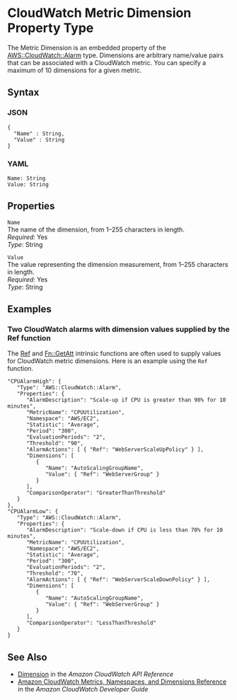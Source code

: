 # CloudWatch Metric Dimension Property Type<a name="aws-properties-cw-dimension"></a>

The Metric Dimension is an embedded property of the [AWS::CloudWatch::Alarm](aws-properties-cw-alarm.md) type\. Dimensions are arbitrary name/value pairs that can be associated with a CloudWatch metric\. You can specify a maximum of 10 dimensions for a given metric\.

## Syntax<a name="w4ab1c21c14d365b5"></a>

### JSON<a name="aws-properties-cw-dimension-syntax.json"></a>

```
{
  "Name" : String,
  "Value" : String
}
```

### YAML<a name="aws-properties-cw-dimension-syntax.yaml"></a>

```
Name: String
Value: String
```

## Properties<a name="w4ab1c21c14d365b7"></a>

`Name`  
The name of the dimension, from 1–255 characters in length\.  
*Required*: Yes  
*Type*: String

`Value`  
The value representing the dimension measurement, from 1–255 characters in length\.  
*Required*: Yes  
*Type*: String

## Examples<a name="w4ab1c21c14d365b9"></a>

### Two CloudWatch alarms with dimension values supplied by the Ref function<a name="w4ab1c21c14d365b9b2"></a>

The [Ref](intrinsic-function-reference-ref.md) and [Fn::GetAtt](intrinsic-function-reference-getatt.md) intrinsic functions are often used to supply values for CloudWatch metric dimensions\. Here is an example using the `Ref` function\.

```
"CPUAlarmHigh": {
   "Type": "AWS::CloudWatch::Alarm",
   "Properties": {
      "AlarmDescription": "Scale-up if CPU is greater than 90% for 10 minutes",
      "MetricName": "CPUUtilization",
      "Namespace": "AWS/EC2",
      "Statistic": "Average",
      "Period": "300",
      "EvaluationPeriods": "2",
      "Threshold": "90",
      "AlarmActions": [ { "Ref": "WebServerScaleUpPolicy" } ],
      "Dimensions": [
         {
            "Name": "AutoScalingGroupName",
            "Value": { "Ref": "WebServerGroup" }
         }
      ],
      "ComparisonOperator": "GreaterThanThreshold"
   }
},
"CPUAlarmLow": {
   "Type": "AWS::CloudWatch::Alarm",
   "Properties": {
      "AlarmDescription": "Scale-down if CPU is less than 70% for 10 minutes",
      "MetricName": "CPUUtilization",
      "Namespace": "AWS/EC2",
      "Statistic": "Average",
      "Period": "300",
      "EvaluationPeriods": "2",
      "Threshold": "70",
      "AlarmActions": [ { "Ref": "WebServerScaleDownPolicy" } ],
      "Dimensions": [
         {
            "Name": "AutoScalingGroupName",
            "Value": { "Ref": "WebServerGroup" }
         }
      ],
      "ComparisonOperator": "LessThanThreshold"
   }
}
```

## See Also<a name="w4ab1c21c14d365c11"></a>
+ [Dimension](http://docs.aws.amazon.com/AmazonCloudWatch/latest/APIReference/API_Dimension.html) in the *Amazon CloudWatch API Reference*
+ [Amazon CloudWatch Metrics, Namespaces, and Dimensions Reference](http://docs.aws.amazon.com/AmazonCloudWatch/latest/DeveloperGuide/CW_Support_For_AWS.html) in the *Amazon CloudWatch Developer Guide*